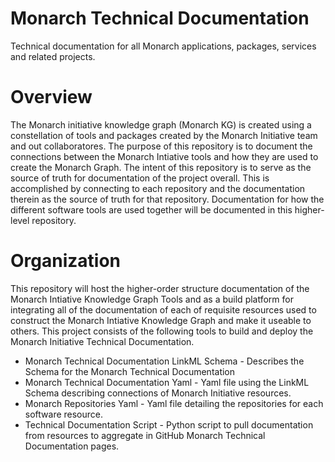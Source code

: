 # Monarch Technical Documentation
Technical documentation for all Monarch applications, packages, services and related projects.

# Overview
The Monarch initiative knowledge graph (Monarch KG) is created using a constellation of tools and packages created by the Monarch Initiative team and out collaboratores. The purpose of this repository is to document the connections between the Monarch Intiative tools and how they are used to create the Monarch Graph. The intent of this repository is to serve as the source of truth for documentation of the project overall. This is accomplished by connecting to each repository and the documentation therein as the source of truth for that repository. Documentation for how the different software tools are used together will be documented in this higher-level repository.

# Organization
This repository will host the higher-order structure documentation of the Monarch Intiative Knowledge Graph Tools and as a build platform for integrating all of the documentation of each of requisite resources used to construct the Monarch Intiative Knowledge Graph and make it useable to others. This project consists of the following tools to build and deploy the Monarch Initiative Technical Documentation.

 - Monarch Technical Documentation LinkML Schema - Describes the Schema for the Monarch Technical Documentation
 - Monarch Technical Documentation Yaml - Yaml file using the LinkML Schema describing connections of Monarch Initiative resources.
 - Monarch Repositories Yaml - Yaml file detailing the repositories for each software resource.
 - Technical Documentation Script - Python script to pull documentation from resources to aggregate in GitHub Monarch Technical Documentation pages.
